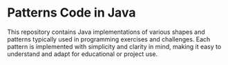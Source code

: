 # Patterns Code in Java
This repository contains Java implementations of various shapes and patterns typically used in programming exercises and challenges. Each pattern is implemented with simplicity and clarity in mind, making it easy to understand and adapt for educational or project use.
